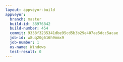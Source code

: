 ```yaml
---
layout: appveyor-build
appveyor:
  branch: master
  build-id: 38976842
  build-number: 454
  commit: 9338f3235341dbe95cd5b3b29e407ae5dcc5acae
  job-id: w8uq20g616h9mmx9
  job-number: 1
  os-name: Windows
  test-result: 0
---
```

